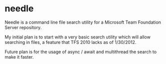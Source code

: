 needle
======

Needle is a command line file search utility for a Microsoft Team Foundation Server repository.

My initial plan is to start with a very basic search utility which will allow searching in files, a feature that TFS 2010 lacks as of 1/30/2012.

Future plan is for the usage of async / await and multithread the search to make it faster.
